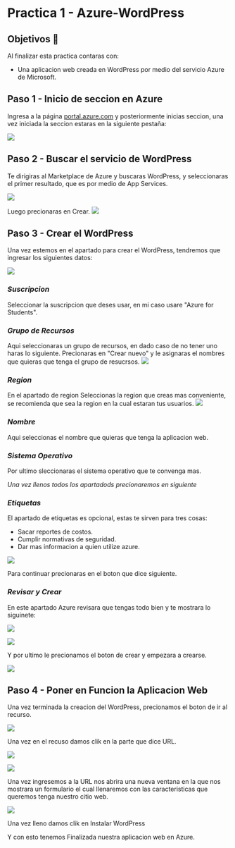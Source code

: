 
# Practica 1 - Azure-WordPress

## Objetivos 🥅

Al finalizar esta practica contaras con: 
- Una aplicacion web creada en WordPress por medio del servicio Azure de Microsoft.


## Paso 1 - Inicio de seccion en Azure

Ingresa a la página [portal.azure.com](https://portal.azure.com/) y posteriormente inicias seccion, una vez iniciada la seccion estaras en la siguiente pestaña:

![](./img/homeAzure.png)

## Paso 2 - Buscar el servicio de WordPress

Te dirigiras al Marketplace de Azure y buscaras WordPress, y seleccionaras el primer resultado, que es por medio de App Services.

![](./img/marketplace.png)

Luego precionaras en Crear.
![](./img/wordpressCreation.PNG)


## Paso 3 - Crear el WordPress
Una vez estemos en el apartado para crear el WordPress, tendremos que ingresar los siguientes datos:

![](./img/wordpressC.PNG)


### *Suscripcion*
Seleccionar la suscripcion que deses usar, en mi caso usare "Azure for Students".

### *Grupo de Recursos*
Aqui seleccionaras un grupo de recursos, en dado caso de no tener uno haras lo siguiente.
Precionaras en "Crear nuevo" y le asignaras el nombres que quieras que tenga el grupo de resucrsos.
![](./img/grupoDeRecursos.PNG)


### *Region*
En el apartado de region Seleccionas la region que creas mas conveniente, se recomienda que sea la region en la cual estaran tus usuarios.
![](./img/region.PNG)

### *Nombre*

Aqui seleccionas el nombre que quieras que tenga la aplicacion web.

### *Sistema Operativo*

Por ultimo sleccionaras el sistema operativo que te convenga mas.


*Una vez llenos todos los apartadods precionaremos en siguiente*

### *Etiquetas*

El apartado de etiquetas es opcional, estas te sirven para tres cosas:

* Sacar reportes de costos.
* Cumplir normativas de seguridad.
* Dar mas informacion a quien utilize azure.

![](./img/etiquetas.PNG)

Para continuar precionaras en el boton que dice siguiente.

### *Revisar y Crear*

En este apartado Azure revisara que tengas todo bien y te mostrara lo siguinete:

![](./img/revision1.PNG)

![](./img/revision2.PNG)

Y por ultimo le precionamos el boton de crear y empezara a crearse.

![](./img/creacion.PNG)



## Paso 4 - Poner en Funcion la Aplicacion Web

Una vez terminada la creacion del WordPress, precionamos el boton de ir al recurso.

![](./img/creacionFinish.PNG)

Una vez en el recuso damos clik en la parte que dice URL.

![](./img/recurso.PNG)

![](./img/url.PNG)

Una vez ingresemos a la URL nos abrira una nueva ventana en la que nos mostrara un formulario el cual llenaremos con las caracteristicas que queremos tenga nuestro citio web.

![](./img/form.PNG)

Una vez lleno damos clik en Instalar WordPress


Y con esto tenemos Finalizada nuestra aplicacion web en Azure.
